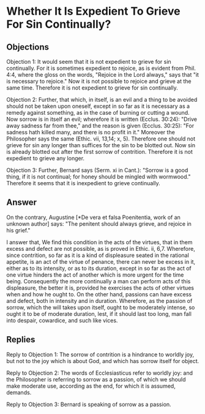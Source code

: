 # Whether It Is Expedient To Grieve For Sin Continually?

## Objections

Objection 1: It would seem that it is not expedient to grieve for sin continually. For it is sometimes expedient to rejoice, as is evident from Phil. 4:4, where the gloss on the words, "Rejoice in the Lord always," says that "it is necessary to rejoice." Now it is not possible to rejoice and grieve at the same time. Therefore it is not expedient to grieve for sin continually.

Objection 2: Further, that which, in itself, is an evil and a thing to be avoided should not be taken upon oneself, except in so far as it is necessary as a remedy against something, as in the case of burning or cutting a wound. Now sorrow is in itself an evil; wherefore it is written (Ecclus. 30:24): "Drive away sadness far from thee," and the reason is given (Ecclus. 30:25): "For sadness hath killed many, and there is no profit in it." Moreover the Philosopher says the same (Ethic. vii, 13,14; x, 5). Therefore one should not grieve for sin any longer than suffices for the sin to be blotted out. Now sin is already blotted out after the first sorrow of contrition. Therefore it is not expedient to grieve any longer.

Objection 3: Further, Bernard says (Serm. xi in Cant.): "Sorrow is a good thing, if it is not continual; for honey should be mingled with wormwood." Therefore it seems that it is inexpedient to grieve continually.

## Answer

On the contrary, Augustine [*De vera et falsa Poenitentia, work of an unknown author] says: "The penitent should always grieve, and rejoice in his grief."

I answer that, We find this condition in the acts of the virtues, that in them excess and defect are not possible, as is proved in Ethic. ii, 6,7. Wherefore, since contrition, so far as it is a kind of displeasure seated in the rational appetite, is an act of the virtue of penance, there can never be excess in it, either as to its intensity, or as to its duration, except in so far as the act of one virtue hinders the act of another which is more urgent for the time being. Consequently the more continually a man can perform acts of this displeasure, the better it is, provided he exercises the acts of other virtues when and how he ought to. On the other hand, passions can have excess and defect, both in intensity and in duration. Wherefore, as the passion of sorrow, which the will takes upon itself, ought to be moderately intense, so ought it to be of moderate duration, lest, if it should last too long, man fall into despair, cowardice, and such like vices.

## Replies

Reply to Objection 1: The sorrow of contrition is a hindrance to worldly joy, but not to the joy which is about God, and which has sorrow itself for object.

Reply to Objection 2: The words of Ecclesiasticus refer to worldly joy: and the Philosopher is referring to sorrow as a passion, of which we should make moderate use, according as the end, for which it is assumed, demands.

Reply to Objection 3: Bernard is speaking of sorrow as a passion.
